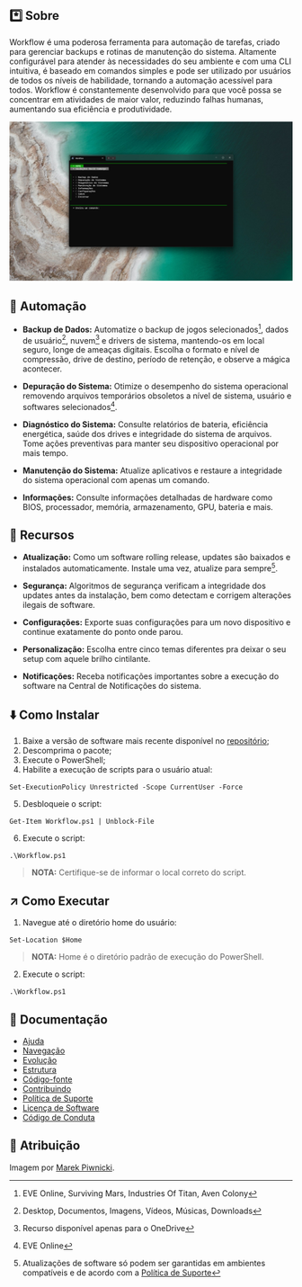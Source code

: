 ## :asterisk: Sobre

Workflow é uma poderosa ferramenta para automação de tarefas, criado para gerenciar backups e rotinas de manutenção do sistema. Altamente configurável para atender às necessidades do seu ambiente e com uma CLI intuitiva, é baseado em comandos simples e pode ser utilizado por usuários de todos os níveis de habilidade, tornando a automação acessível para todos. Workflow é constantemente desenvolvido para que você possa se concentrar em atividades de maior valor, reduzindo falhas humanas, aumentando sua eficiência e produtividade.

![](https://github.com/2uj1m28ohz/workflow/blob/main/Screenshot.png)

## :mechanical_arm: Automação
- **Backup de Dados:** Automatize o backup de jogos selecionados[^1], dados de usuário[^2], nuvem[^3] e drivers de sistema, mantendo-os em local seguro, longe de ameaças digitais. Escolha o formato e nível de compressão, drive de destino, período de retenção, e observe a mágica acontecer.

- **Depuração do Sistema:** Otimize o desempenho do sistema operacional removendo arquivos temporários obsoletos a nível de sistema, usuário e softwares selecionados[^4].

- **Diagnóstico do Sistema:** Consulte relatórios de bateria, eficiência energética, saúde dos drives e integridade do sistema de arquivos. Tome ações preventivas para manter seu dispositivo operacional por mais tempo.

- **Manutenção do Sistema:** Atualize aplicativos e restaure a integridade do sistema operacional com apenas um comando.

- **Informações:** Consulte informações detalhadas de hardware como BIOS, processador, memória, armazenamento, GPU, bateria e mais.

## :gem: Recursos
- **Atualização:** Como um software rolling release, updates são baixados e instalados automaticamente. Instale uma vez, atualize para sempre[^5].

- **Segurança:** Algoritmos de segurança verificam a integridade dos updates antes da instalação, bem como detectam e corrigem alterações ilegais de software.

- **Configurações:** Exporte suas configurações para um novo dispositivo e continue exatamente do ponto onde parou.

- **Personalização:** Escolha entre cinco temas diferentes pra deixar o seu setup com aquele brilho cintilante.

- **Notificações:** Receba notificações importantes sobre a execução do software na Central de Notificações do sistema.

## :arrow_down: Como Instalar
1. Baixe a versão de software mais recente disponível no [repositório](https://github.com/2uj1m28ohz/workflow/releases);
2. Descomprima o pacote;
3. Execute o PowerShell;
4. Habilite a execução de scripts para o usuário atual:
```
Set-ExecutionPolicy Unrestricted -Scope CurrentUser -Force
```
5. Desbloqueie o script:
```
Get-Item Workflow.ps1 | Unblock-File
```
6. Execute o script:
```
.\Workflow.ps1
```
> **NOTA:** Certifique-se de informar o local correto do script.

## :arrow_upper_right: Como Executar
1. Navegue até o diretório home do usuário:
```
Set-Location $Home
```
> **NOTA:** Home é o diretório padrão de execução do PowerShell.
2. Execute o script:
```
.\Workflow.ps1
```

## :blue_book: Documentação
- [Ajuda](https://github.com/2uj1m28ohz/workflow/blob/main/HELP.md)
- [Navegação](https://github.com/2uj1m28ohz/workflow/blob/main/Navigation.md)
- [Evolução](https://github.com/2uj1m28ohz/workflow/blob/main/Evolution.md)
- [Estrutura](https://github.com/2uj1m28ohz/workflow/blob/main/Structure.md)
- [Código-fonte](https://github.com/2uj1m28ohz/workflow/blob/main/SourceCode.md)
- [Contribuindo](https://github.com/2uj1m28ohz/workflow/blob/main/CONTRIBUTING.md)
- [Política de Suporte](https://github.com/2uj1m28ohz/workflow/blob/main/SUPPORT.md)
- [Licença de Software](https://github.com/2uj1m28ohz/workflow/blob/main/LICENSE)
- [Código de Conduta](https://github.com/2uj1m28ohz/workflow/blob/main/CODE_OF_CONDUCT.md)

## :bust_in_silhouette: Atribuição
Imagem por [Marek Piwnicki](https://unsplash.com/pt-br/fotografias/CKJsP9r79gI).

[^1]:EVE Online, Surviving Mars, Industries Of Titan, Aven Colony
[^2]:Desktop, Documentos, Imagens, Vídeos, Músicas, Downloads
[^3]:Recurso disponível apenas para o OneDrive
[^4]:EVE Online
[^5]:Atualizações de software só podem ser garantidas em ambientes compatíveis e de acordo com a [Política de Suporte](https://github.com/2uj1m28ohz/workflow/blob/main/SUPPORT.md)
